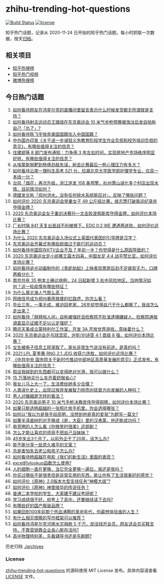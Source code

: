# zhihu-trending-hot-questions

[![Build Status](https://github.com/justjavac/zhihu-trending-hot-questions/workflows/ci/badge.svg?branch=master)](https://github.com/justjavac/zhihu-trending-hot-questions/actions)
[![license](https://img.shields.io/github/license/justjavac/zhihu-trending-hot-questions)](https://github.com/justjavac/zhihu-trending-hot-questions/blob/master/LICENSE)

知乎热门话题，记录从 2020-11-24 日开始的知乎热门话题。每小时抓取一次数据，按天[归档](./archives)。

## 相关项目

- [知乎热搜榜](https://github.com/justjavac/zhihu-trending-top-search)
- [知乎热门视频](https://github.com/justjavac/zhihu-trending-hot-video)
- [微博热搜榜](https://github.com/justjavac/weibo-trending-hot-search)

## 今日热门话题

<!-- BEGIN -->
<!-- 最后更新时间 Sun Jul 25 2021 02:01:57 GMT+0800 (China Standard Time) -->

1. [如何看待网友在鸿星尔克的直播间里留言表示什么时候发货都无所谓就是支持？](https://www.zhihu.com/question/474386080)
1. [如何看待射击运动员王璐瑶在东京奥运会 10
   米气步枪预赛被淘汰后发自拍称自己「怂了」?](https://www.zhihu.com/question/474563492)
1. [如何看待陈飞宇放弃美国国籍加入中国国籍？](https://www.zhihu.com/question/474648421)
1. [中办国办印发《关于进一步减轻义务教育阶段学生作业负担和校外培训负担的意见》，有哪些值得关注的信息？](https://www.zhihu.com/question/474676101)
1. [住建部等 8 部门发布通知：力争用 3
   年左右时间，实现房地产市场秩序明显好转，有哪些值得关注的信息？](https://www.zhihu.com/question/474230030)
1. [从埃蒙斯脱靶到杨倩劲敌失误，射击比赛最后一枪心理压力有多大？](https://www.zhihu.com/question/474559012)
1. [如何看待云南一理科生高考 521
   分，捡漏北京大学医学部护理学专业，仅高一本线一分？](https://www.zhihu.com/question/473821513)
1. [台风「烟花」再次升级，浙江连发 108
   条预警，杭州萧山进化多个村庄出现水情，目前情况如何？](https://www.zhihu.com/question/474539445)
1. [德媒发文称「郑州洪水，没有任何排水系统能应对」，反映了哪些问题？](https://www.zhihu.com/question/474264183)
1. [如何评价 2020 东京奥运会举重女子 49
   公斤级比赛，侯志慧打破奥运纪录并夺得金牌？](https://www.zhihu.com/question/474595812)
1. [2020
   东京奥运会女子重剑决赛孙一文击败波佩斯库夺得金牌，如何评价本场比赛？](https://www.zhihu.com/question/474684536)
1. [厂长时隔 841 天复出首战不利被换下，EDG 0:2 WE
   遭遇两连败，如何评价这场比赛？](https://www.zhihu.com/question/474676020)
1. [为什么 2020 东京奥运会入场仪式上英国代表团的引导牌是汉字？](https://www.zhihu.com/question/474354660)
1. [东京奥运会开幕式有哪些颜值过于能打的运动员？](https://www.zhihu.com/question/474356978)
1. [如何看待中国现存KTV企业不及 7
   年前一半？你觉得是什么原因导致的？](https://www.zhihu.com/question/473902989)
1. [2020 东京奥运女足小组赛王霜大四喜，中国女足 4:4
   战平赞比亚，如何评价本场比赛？](https://www.zhihu.com/question/474637478)
1. [如何看待追光动画制作的《青蛇劫起》上映表现票房后劲不足疲软无力，口碑两极分化？](https://www.zhihu.com/question/474561301)
1. [南京共有 35 例本土确诊病例，24 日起新增 3
   处中风险地区，当地情况如何？这一轮疫情有哪些特征？](https://www.zhihu.com/question/473973235)
1. [为什么章北海人气那么高？](https://www.zhihu.com/question/468915692)
1. [网络信号成为郑州暴雨救援的拦路虎，你怎么看？](https://www.zhihu.com/question/473805337)
1. [毕业三年，一事无成，被迫回老家，26岁却觉得自己干什么都晚了，我该怎么走出来？](https://www.zhihu.com/question/302335564)
1. [如何看待「拜拜啦人间」自称被强奸且检察院不批准逮捕嫌疑人，检察院通报调查显示证据不足以认定强奸？](https://www.zhihu.com/question/473129165)
1. [腾讯天美成立蒙特利尔工作室，开发 3A 开放世界游戏，意味着什么？](https://www.zhihu.com/question/473379906)
1. [2020 东京奥运会乒乓球混双，许昕/刘诗雯 4:1 晋级 8
   强，如何评价本场比赛？](https://www.zhihu.com/question/474584982)
1. [女生被电子信息工程录取了，家长非常生气说没有前途，是真的吗？](https://www.zhihu.com/question/416930911)
1. [2021 LPL 夏季赛 RNG 2:1 JDG
   收获六连胜，如何评价这场比赛？](https://www.zhihu.com/question/474652828)
1. [《中共中央
   国务院关于新时代推动中部地区高质量发展的意见》正式发布，有哪些值得关注的信息？](https://www.zhihu.com/question/474037359)
1. [假设我碰到的东西都可以变得绝对光滑，我可以做什么？](https://www.zhihu.com/question/449145769)
1. [15 万落地买什么车开着舒服省心?](https://www.zhihu.com/question/441839447)
1. [我女儿马上大一了，生活费给她多少合理？](https://www.zhihu.com/question/470906807)
1. [人类进化史上，出现过放弃发展智力转而向猛兽方向发展的人种吗？](https://www.zhihu.com/question/472489699)
1. [男人对婚姻是怎样的看法？](https://www.zhihu.com/question/457019241)
1. [2020 东京奥运男子 10
   米气手枪决赛庞伟夺得铜牌，如何评价本场比赛？](https://www.zhihu.com/question/474619854)
1. [如果只能选杨超越的一张照片放手机里，你会选择哪张？](https://www.zhihu.com/question/474600344)
1. [如何以“我以为是我手段高明，没想到他是真的爱我”为题写一篇文?](https://www.zhihu.com/question/466644698)
1. [如果半泽直树的对手换成《是，大臣》里的汉弗莱，他还能成功吗？](https://www.zhihu.com/question/435120521)
1. [电竞圈的人怎么看《你微笑时很美》这部剧？](https://www.zhihu.com/question/466744188)
1. [怎么才能让喜欢的师哥不把自己当妹妹？](https://www.zhihu.com/question/470081086)
1. [45岁失业3个月了，以前外企干了20年，该怎么办?](https://www.zhihu.com/question/453104891)
1. [能不能分享一些意久难平的文案？](https://www.zhihu.com/question/461769273)
1. [总是害怕失去老公和孩子怎么办?](https://www.zhihu.com/question/474097893)
1. [如何看待杨超越在电影《我们的新生活》里面的表现？](https://www.zhihu.com/question/474120689)
1. [excel的vlookup函数怎么使用?](https://www.zhihu.com/question/29178585)
1. [人的细胞一直在更换，当它完全更换一遍后，我还是我吗？](https://www.zhihu.com/question/473957583)
1. [你买过哪些不是很贵但是非常实用的东西，能让你有了生活很美好的感觉？](https://www.zhihu.com/question/24408055)
1. [如何评价《原神》2.0版本大型支线任务“神樱大祓”?](https://www.zhihu.com/question/473856350)
1. [如何评价《原神》神里绫华的传说任务？](https://www.zhihu.com/question/473753669)
1. [普通二本学校的学生，大家建不建议考研呢？](https://www.zhihu.com/question/461248842)
1. [学习成绩很不好，却考上了高中，还要继续读下去吗?](https://www.zhihu.com/question/474572734)
1. [有哪些好的国产服装品牌？](https://www.zhihu.com/question/22012673)
1. [如果回到100年前那个热血沸腾的革命年代，你最想体验谁的人生？](https://www.zhihu.com/question/460118166)
1. [有什么相见恨晚的写作框架可以推荐？](https://www.zhihu.com/question/472699569)
1. [如何看待鸿星尔克河南水灾捐款 5
   千万，却没钱开会员，网友送会员买鞋支持，不靠营销靠企业良心能存活吗?](https://www.zhihu.com/question/474120928)
1. [高中物理特别差，先看辅导书还是先刷题?](https://www.zhihu.com/question/375722639)

<!-- END -->

历史归档 [./archives](./archives)

### License

[zhihu-trending-hot-questions](https://github.com/justjavac/zhihu-trending-hot-questions)
的源码使用 MIT License 发布。具体内容请查看 [LICENSE](./LICENSE) 文件。

